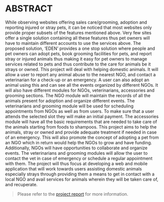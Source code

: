 # ABSTRACT
While observing websites offering sales care/grooming, adoption and reporting injured or stray pets, it can be noticed that most websites only provide proper subsets of the features mentioned above. Very few sites offer a single solution containing all these features thus pet owners will have to maintain different accounts to use the services above. The proposed solution, ‘EDEN’ provides a one stop solution where people and pet owners can adopt pets, book grooming facilities for pets, and report stray or injured animals thus making it easy for pet owners to manage services related to pets and thus contribute to the care for animals be it strays or owned.
This project will deal with helping domestic animals. It will allow a user to report any animal abuse to the nearest NGO, and contact a veterinarian for a check-up or an emergency. A user can also adopt an animal using this and can see all the events organized by different NGOs. It will also have different modules for NGOs, veterinarians, accessories and grooming sections.
The NGO module will maintain the records of all the animals present for adoption and organize different events. The veterinarians and grooming module will be used for scheduling appointments from NGOs as well as from users. To make sure that a user attends the selected slot they will make an initial payment. The accessories module will have all the basic requirements that are needed to take care of the animals starting from foods to shampoos.
This project aims to help the animals, stray or owned and provide adequate treatment if needed in case of an emergency. This will also promote the concept of adopting a pet from an NGO which in return would help the NGOs to grow and have funding. Additionally, NGOs will have opportunities to collaborate and organize events. The veterinarians and grooming modules will allow the user to contact the vet in case of emergency or schedule a regular appointment with them.
The project will thus focus at developing a web and mobile application that will work towards users assisting domestic animals especially strays through providing them a means to get in contact with a local NGO and avail services for animals wherein they will be taken care of, and recuperate.

> Please refer to the [project report](https://github.com/yobahBertrandYonkou/eden/blob/master/1941146%20-%20Group%206%20-%20EDEN%20Final%20Documentation.pdf) for more information.
